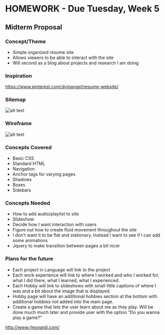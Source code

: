 # HOMEWORK - Due Tuesday, Week 5

## Midterm Proposal

### Concept/Theme

* Simple organized resume site
* Allows viewers to be able to interact with the site
* Will second as a blog about projects and research I am doing

### Inspiration

https://www.pinterest.com/dyinangel/resume-website/

### Sitemap

![alt text](https://github.com/MahindraPersaud/Intro-to-Web-Development/blob/master/Homework/Week_4/img/sitemap.PNG "site map")

### Wireframe

![alt text](https://github.com/MahindraPersaud/Intro-to-Web-Development/blob/master/Homework/Week_4/img/wireframe.png "Home Page")

### Concepts Covered

* Basic CSS
* Standard HTML
 * Navigation
 * Anchor tags for varying pages
 * Shadows
 * Boxes
 * Sidebars

### Concepts Needed

* How to add audio/playlist to site
* Slideshow
* Decide how I want interaction with users
* Figure out how to create fluid movement throughout the site
 * I don't want it to be flat and stationary. Instead I want to see if I can add some animations
* Jquery to make transition between pages a bit nicer

### Plans for the future

* Each project in Language will link to the project
* Each work experience will link to where I worked and who I worked for, what I did there, what I learned, what I experienced.
* Each Hobby will link to slideshows with small little captions of where I was and a bit about the image that is displayed. 
* Hobby page will have an additional hobbies section at the bottom with additional hobbies not added into the main page.
* Create a game that lets the user learn about me as they play. Will be done much much later and provide user with the option “Do you wanna play a game?”

http://www.rleonardi.com/